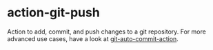 # action-git-push

Action to add, commit, and push changes to a git repository.
For more advanced use cases, have a look at [git-auto-commit-action](https://github.com/stefanzweifel/git-auto-commit-action?tab=readme-ov-file).
